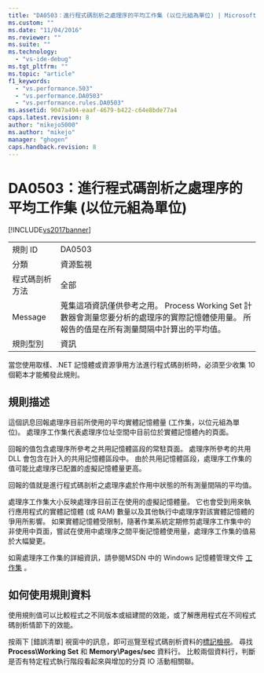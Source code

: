 ```yaml
---
title: "DA0503：進行程式碼剖析之處理序的平均工作集 (以位元組為單位) | Microsoft Docs"
ms.custom: ""
ms.date: "11/04/2016"
ms.reviewer: ""
ms.suite: ""
ms.technology: 
  - "vs-ide-debug"
ms.tgt_pltfrm: ""
ms.topic: "article"
f1_keywords: 
  - "vs.performance.503"
  - "vs.performance.DA0503"
  - "vs.performance.rules.DA0503"
ms.assetid: 9047a494-eaaf-4679-b422-c64e8bde77a4
caps.latest.revision: 8
author: "mikejo5000"
ms.author: "mikejo"
manager: "ghogen"
caps.handback.revision: 8
---
```

# DA0503：進行程式碼剖析之處理序的平均工作集 (以位元組為單位)
[!INCLUDE[vs2017banner](../code-quality/includes/vs2017banner.md)]

|||  
|-|-|  
|規則 ID|DA0503|  
|分類|資源監視|  
|程式碼剖析方法|全部|  
|Message|蒐集這項資訊僅供參考之用。  Process Working Set 計數器會測量您要分析的處理序的實際記憶體使用量。  所報告的值是在所有測量間隔中計算出的平均值。|  
|規則型別|資訊|  
  
 當您使用取樣、.NET 記憶體或資源爭用方法進行程式碼剖析時，必須至少收集 10 個範本才能觸發此規則。  
  
## 規則描述  
 這個訊息回報處理序目前所使用的平均實體記憶體量 \(工作集，以位元組為單位\)。  處理序工作集代表處理序位址空間中目前位於實體記憶體內的頁面。  
  
 回報的值包含處理序所參考之共用記憶體區段的常駐頁面。  處理序所參考的共用 DLL 會包含在計入的共用記憶體區段中。  由於共用記憶體區段，處理序工作集的值可能比處理序已配置的虛擬記憶體量更高。  
  
 回報的值就是進行程式碼剖析之處理序處於作用中狀態的所有測量間隔的平均值。  
  
 處理序工作集大小反映處理序目前正在使用的虛擬記憶體量。  它也會受到用來執行應用程式的實體記憶體 \(或 RAM\) 數量以及其他執行中處理序對該實體記憶體的爭用所影響。  如果實體記憶體受限制，隨著作業系統定期修剪處理序工作集中的非使用中頁面，嘗試在使用中處理序之間平衡記憶體使用量，處理序工作集的值易於大幅變更。  
  
 如需處理序工作集的詳細資訊，請參閱MSDN 中的 Windows 記憶體管理文件 [工作集](http://go.microsoft.com/fwlink/?LinkId=177830) 。  
  
## 如何使用規則資料  
 使用規則值可以比較程式之不同版本或組建間的效能，或了解應用程式在不同程式碼剖析情節下的效能。  
  
 按兩下 \[錯誤清單\] 視窗中的訊息，即可巡覽至程式碼剖析資料的[標記檢視](../profiling/marks-view.md)。  尋找 **Process\\Working Set** 和 **Memory\\Pages\/sec** 資料行。  比較兩個資料行，判斷是否有特定程式執行階段看起來與增加的分頁 IO 活動相關聯。